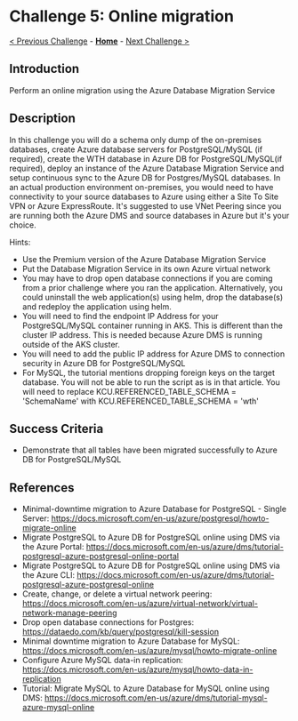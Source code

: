 # Challenge 5: Online migration

[< Previous Challenge](./04-offline-cutover-validation.md) - **[Home](../README.md)** - [Next Challenge >](./06-online-cutover-validation.md)

## Introduction

Perform an online migration using the Azure Database Migration Service

## Description
In this challenge you will do a schema only dump of the on-premises databases, create Azure database servers for PostgreSQL/MySQL (if required), create the WTH database in Azure DB for PostgreSQL/MySQL(if required), deploy an instance of the Azure Database Migration Service and setup continuous sync to the Azure DB for Postgres/MySQL databases. In an actual production environment on-premises, you would need to have connectivity to your source databases to Azure using either a Site To Site VPN or Azure ExpressRoute. It's suggested to use VNet Peering since you are running both the Azure DMS and source databases in Azure but it's your choice. 

Hints:
* Use the Premium version of the Azure Database Migration Service
* Put the Database Migration Service in its own Azure virtual network
* You may have to drop open database connections if you are coming from a prior challenge where you ran the application. Alternatively, you could uninstall the web application(s) using helm, drop the database(s) and redeploy the application using helm. 
* You will need to find the endpoint IP Address for your PostgreSQL/MySQL container running in AKS. This is different than the cluster IP address. This is needed because Azure DMS is running outside of the AKS cluster.
* You will need to add the public IP address for Azure DMS to connection security in Azure DB for PostgreSQL/MySQL
* For MySQL, the tutorial mentions dropping foreign keys on the target database. You will not be able to run the script as is in that article. You will need to replace KCU.REFERENCED_TABLE_SCHEMA = 'SchemaName' with KCU.REFERENCED_TABLE_SCHEMA = 'wth'

## Success Criteria

* Demonstrate that all tables have been migrated successfully to Azure DB for PostgreSQL/MySQL

## References

* Minimal-downtime migration to Azure Database for PostgreSQL - Single Server: https://docs.microsoft.com/en-us/azure/postgresql/howto-migrate-online 
* Migrate PostgreSQL to Azure DB for PostgreSQL online using DMS via the Azure Portal: https://docs.microsoft.com/en-us/azure/dms/tutorial-postgresql-azure-postgresql-online-portal
* Migrate PostgreSQL to Azure DB for PostgreSQL online using DMS via the Azure CLI: https://docs.microsoft.com/en-us/azure/dms/tutorial-postgresql-azure-postgresql-online 
* Create, change, or delete a virtual network peering: https://docs.microsoft.com/en-us/azure/virtual-network/virtual-network-manage-peering
* Drop open database connections for Postgres: https://dataedo.com/kb/query/postgresql/kill-session
* Minimal downtime migration to Azure Database for MySQL: https://docs.microsoft.com/en-us/azure/mysql/howto-migrate-online
* Configure Azure MySQL data-in replication: https://docs.microsoft.com/en-us/azure/mysql/howto-data-in-replication
* Tutorial: Migrate MySQL to Azure Database for MySQL online using DMS: https://docs.microsoft.com/en-us/azure/dms/tutorial-mysql-azure-mysql-online


